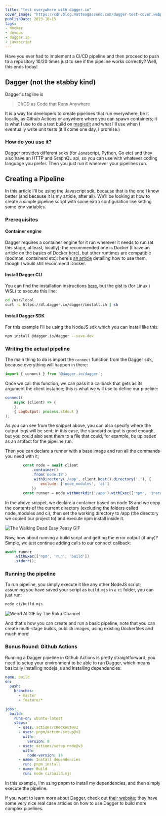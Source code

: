 ```yaml
---
title: "test everywhere with dagger.io"
cover_image: "https://cdn.blog.matteogassend.com/dagger-test-cover.webp"
publishDate: 2023-10-15
tags:
- docker
- devops
- dagger.io
- javascript
---
```


Have you ever had to implement a CI/CD pipeline and then proceed to push to a repository 10/20 times just to see if the pipeline works correctly? Well, this ends today!

## Dagger (not the stabby kind)

Dagger's tagline is
> CI/CD as Code that Runs Anywhere

It is a way for developers to create pipelines that run everywhere, be it locally, as Github Actions or anywhere where you can spawn containers; it is what I use to do a test build on [magiedit](https://magiedit.magitools.app) and what I'll use when I eventually write unit tests (it'll come one day, I promise.)

### How do you use it?

Dagger provides different sdks (for Javascript, Python, Go etc) and they also have an HTTP and GraphQL api, so you can use with whatever coding language you prefer. Then you just run it wherever your pipelines run.

## Creating a Pipeline

In this article I'll be using the Javascript sdk, because that is the one I know better (and because it is my article, after all). We'll be looking at how to create a simple pipeline script with some extra configuration like setting some env variables.

### Prerequisites

#### Container engine

Dagger requires a container engine for it run wherever it needs to run (at this stage, at least, locally); the recommended one is Docker (I have an article on the basics of Docker [here](https://matteogassend.com/blog/taming-the-whale)), but other runtimes are compatible (podman, containerd etc): here's [an article](https://docs.dagger.io/541047/alternative-runtimes) detailing how to use them, though I would still recommend Docker.

#### Install Dagger CLI

You can find the installation instructions [here](https://docs.dagger.io/quickstart/729236/cli), but the gist is (for Linux / WSL) to execute this line:
```sh
cd /usr/local
curl -L https://dl.dagger.io/dagger/install.sh | sh
```

#### Install Dagger SDK

For this example I'll be using the NodeJS sdk which you can install like this:
```sh
npm install @dagger.io/dagger --save-dev
```

### Writing the actual pipeline

The main thing to do is import the `connect` function from the Dagger sdk, because everything will happen in there:

```javascript
import { connect } from '@dagger.io/dagger';
```

Once we call this function, we can pass it a callback that gets as its argument the client instance; this is what we will use to define our pipeline:

```javascript
connect(
	async (client) => {
	},
	{ LogOutput: process.stdout }
);
```
As you can see from the snippet above, you can also specify where the output logs will be sent; in this case, the standard output is good enough, but you could also sent them to a file that could, for example, be uploaded as an artifact for the pipeline run.

Then you can declare a runner with a base image and run all the commands you need with it;

```javascript
		const node = await client
			.container()
			.from('node:18')
			.withDirectory('/app', client.host().directory('.'), {
				exclude: ['node_modules', 'ci']
			})
		const runner = node.withWorkdir('/app').withExec(['npm', 'install']);
```
In the above snippet, we declare a container based on node 18 and we copy the contents of the current directory (excluding the folders called node_modules and ci), then set the working directory to /app (the directory we copied our project to) and execute npm install inside it.

![The Walking Dead Easy Peasy GIF](https://media0.giphy.com/media/NaboQwhxK3gMU/giphy.gif?cid=bcfb6944db5rkmw2adjnr7wtx95a7veo71t5t5zl7aj2gs9h&ep=v1_gifs_search&rid=giphy.gif&ct=g)

Now, how about running a build script and getting the error output (if any)? Simple, we just continue adding calls to our connect callback:
```javascript
await runner
	.withExec(['npm', 'run', 'build'])
	.stderr();
```

### Running the pipeline

To run pipeline, you simply execute it like any other NodeJS script; assuming you have saved your script as `build.mjs` in a `ci` folder, you can just run:
```sh
node ci/build.mjs
```

![Weird Al GIF by The Roku Channel](https://media1.giphy.com/media/iFCmbYrTnj96luPXhE/giphy.gif?cid=bcfb69441tcje7xshjfsao2o95j0e18ft09mbqt9mfjs0g6f&ep=v1_gifs_search&rid=giphy.gif&ct=g)

And that's how you can create and run a basic pipeline; note that you can create multi-stage builds, publish images, using existing Dockerfiles and much more!

### Bonus Round: Github Actions

Running a Dagger pipeline in Github Actions is pretty straightforward; you need to setup your environment to be able to run Dagger, which means basically installing nodejs js and installing dependencies:
```yaml
name: build
on:
  push:
    branches:
      - master
      - feature/*

jobs:
  build:
    runs-on: ubuntu-latest
    steps:
      - uses: actions/checkout@v2
      - uses: pnpm/action-setup@v2
        with:
          version: 8
      - uses: actions/setup-node@v3
        with:
          node-version: 18
      - name: Install dependencies
        run: pnpm install
      - name: Build
        run: node ci/build.mjs
```
In this example, I'm using pnpm to install my dependencies, and then simply execute the pipeline.

If you want to learn more about Dagger, check out [their website](https://dagger.io/); they have some very nice real case articles on how to use Dagger to build more complex pipelines.